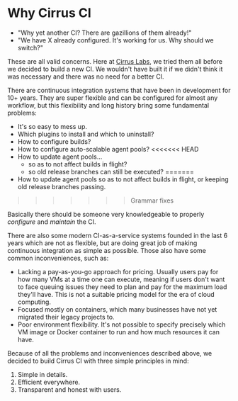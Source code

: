 # Why Cirrus CI

* "Why yet another CI? There are gazillions of them already!"
* "We have X already configured. It's working for us. Why should we switch?"

These are all valid concerns. Here at [Cirrus Labs](https://cirruslabs.org/), we tried them all before we decided to build a new CI. 
We wouldn't have built it if we didn't think it was necessary and there was no need for a better CI.

There are continuous integration systems that have been in development for 10+ years. They are super flexible and 
can be configured for almost any workflow, but this flexibility and long history bring some fundamental problems:

* It's so easy to mess up.
* Which plugins to install and which to uninstall?
* How to configure builds?
* How to configure auto-scalable agent pools? 
<<<<<<< HEAD
* How to update agent pools...
    * so as to not affect builds in flight?
    * so old release branches can still be executed?
=======
* How to update agent pools so as to not affect builds in flight, or keeping old release branches passing.
>>>>>>> Grammar fixes

Basically there should be someone very knowledgeable to properly *configure* and *maintain* the CI.

There are also some modern CI-as-a-service systems founded in the last 6 years which are not as flexible, 
but are doing great job of making continuous integration as simple as possible. Those also have some common
inconveniences, such as:

* Lacking a pay-as-you-go approach for pricing. Usually users pay for how many VMs at a time one can execute, 
  meaning if users don't want to face queuing issues they need to plan and pay for the maximum load they'll have. 
  This is not a suitable pricing model for the era of cloud computing.
* Focused mostly on containers, which many businesses have not yet migrated their legacy projects to.
* Poor environment flexibility. It's not possible to specify precisely which VM image or Docker container to run and
  how much resources it can have.

Because of all the problems and inconveniences described above, we decided to build Cirrus CI with three simple principles in mind:

1. Simple in details.
2. Efficient everywhere.
3. Transparent and honest with users. 
